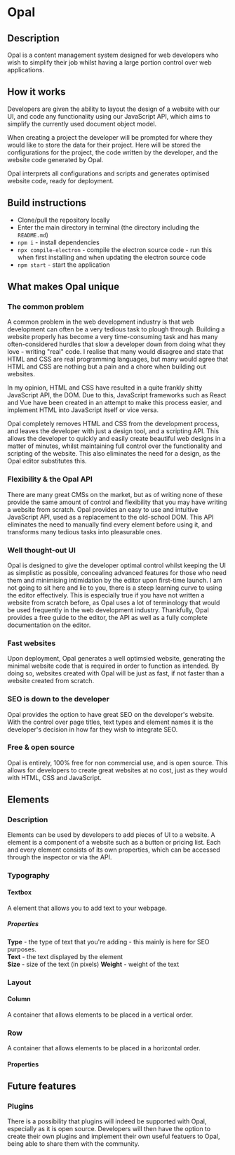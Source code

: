 # Opal

## Description
Opal is a content management system designed for web developers who wish to simplify their job whilst having a large portion control over web applications.

## How it works
Developers are given the ability to layout the design of a website with our UI, and code any functionality using our JavaScript API, which aims to simplify the currently used document object model.

When creating a project the developer will be prompted for where they would like to store the data for their project. Here will be stored the configurations for the project, the code written by the developer, and the website code generated by Opal.

Opal interprets all configurations and scripts and generates optimised website code, ready for deployment.

## Build instructions
- Clone/pull the repository locally
- Enter the main directory in terminal (the directory including the `README.md`)
- `npm i` - install dependencies
- `npx compile-electron` - compile the electron source code - run this when first installing and when updating the electron source code
- `npm start` - start the application

## What makes Opal unique

### The common problem

A common problem in the web development industry is that web development can often be a very tedious task to plough through. Building a website properly has become a very time-consuming task and has many often-considered hurdles that slow a developer down from doing what they love - writing "real" code. I realise that many would disagree and state that HTML and CSS are real programming languages, but many would agree that HTML and CSS are nothing but a pain and a chore when building out websites.

In my opinion, HTML and CSS have resulted in a quite frankly shitty JavaScript API, the DOM. Due to this, JavaScript frameworks such as React and Vue have been created in an attempt to make this process easier, and implement HTML into JavaScript itself or vice versa.

Opal completely removes HTML and CSS from the development process, and leaves the developer with just a design tool, and a scripting API. This allows the developer to quickly and easily create beautiful web designs in a matter of minutes, whilst maintaining full control over the functionality and scripting of the website. This also eliminates the need for a design, as the Opal editor substitutes this.

### Flexibility & the Opal API

There are many great CMSs on the market, but as of writing none of these provide the same amount of control and flexibility that you may have writing a website from scratch. Opal provides an easy to use and intuitive JavaScript API, used as a replacement to the old-school DOM. This API eliminates the need to manually find every element before using it, and transforms many tedious tasks into pleasurable ones.

### Well thought-out UI
Opal is designed to give the developer optimal control whilst keeping the UI as simplistic as possible, concealing advanced features for those who need them and minimising intimidation by the editor upon first-time launch. I am not going to sit here and lie to you, there is a steep learning curve to using the editor effectively. This is especially true if you have not written a website from scratch before, as Opal uses a lot of terminology that would be used frequently in the web development industry. Thankfully, Opal provides a free guide to the editor, the API as well as a fully complete documentation on the editor.


### Fast websites
Upon deployment, Opal generates a well optimsied website, generating the minimal website code that is required in order to function as intended. By doing so, websites created with Opal will be just as fast, if not faster than a website created from scratch.

### SEO is down to the developer
Opal provides the option to have great SEO on the developer's website. With the control over page titles, text types and element names it is the developer's decision in how far they wish to integrate SEO.

### Free & open source
Opal is entirely, 100% free for non commercial use, and is open source. This allows for developers to create great websites at no cost, just as they would with HTML, CSS and JavaScript.

## Elements

### Description
Elements can be used by developers to add pieces of UI to a website. A element is a component of a website such as a button or pricing list. Each and every element consists of its own properties, which can be accessed through the inspector or via the API.

### Typography

#### Textbox

A element that allows you to add text to your webpage.

##### Properties

**Type** - the type of text that you're adding - this mainly is here for SEO purposes. \
**Text** - the text displayed by the element \
**Size** - size of the text (in pixels)
**Weight** - weight of the text

### Layout

#### Column

A container that allows elements to be placed in a vertical order.

### Row

A container that allows elements to be placed in a horizontal order.

#### Properties

## Future features

### Plugins
There is a possibility that plugins will indeed be supported with Opal, especially as it is open source. Developers will then have the option to create their own plugins and implement their own useful featuers to Opal, being able to share them with the community.